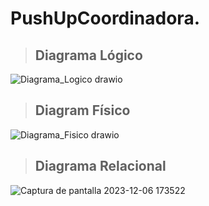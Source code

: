 # PushUpCoordinadora.


>  ## Diagrama Lógico

  ![Diagrama_Logico drawio](https://github.com/Nicolas-Sarchi/PushUpCoordinadora./assets/131916765/df993f8f-d51c-449e-b8f5-a037352f7f0c)


> ## Diagram Físico
  ![Diagrama_Fisico drawio](https://github.com/Nicolas-Sarchi/PushUpCoordinadora./assets/131916765/fe993be2-d2f4-4732-8783-12840e2bc116)

> ## Diagrama Relacional
  ![Captura de pantalla 2023-12-06 173522](https://github.com/Nicolas-Sarchi/PushUpCoordinadora./assets/131916765/1138bff5-ac67-4143-a950-2fe462ee5cd9)
